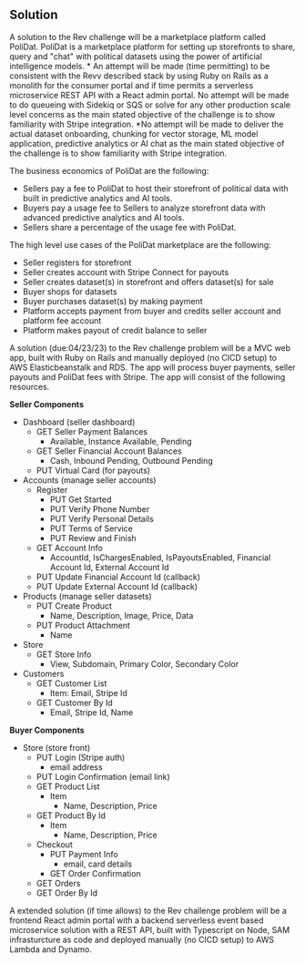 ## Solution

A solution to the Rev challenge will be a marketplace platform called PoliDat. PoliDat is a marketplace platform for setting up storefronts to share, query and "chat" with political datasets using the power of artificial intelligence models. * An attempt will be made (time permitting) to be consistent with the Revv described stack by using Ruby on Rails as a monolith for the consumer portal and if time permits a serverless microservice REST API with a React admin portal. No attempt will be made to do queueing with Sidekiq or SQS or solve for any other production scale level concerns as the main stated objective of the challenge is to show familiarity with Stripe integration. *No attempt will be made to deliver the actual dataset onboarding, chunking for vector storage, ML model application, predictive analytics or AI chat as the main stated objective of the challenge is to show familiarity with Stripe integration.

The business economics of PoliDat are the following:
- Sellers pay a fee to PoliDat to host their storefront of political data with built in predictive analytics and AI tools.
- Buyers pay a usage fee to Sellers to analyze storefront data with advanced predictive analytics and AI tools.
- Sellers share a percentage of the usage fee with PoliDat.

The high level use cases of the PoliDat marketplace are the following:
- Seller registers for storefront
- Seller creates account with Stripe Connect for payouts
- Seller creates dataset(s) in storefront and offers dataset(s) for sale
- Buyer shops for datasets
- Buyer purchases dataset(s) by making payment
- Platform accepts payment from buyer and credits seller account and platform fee account
- Platform makes payout of credit balance to seller  

A solution (due:04/23/23) to the Rev challenge problem will be a MVC web app, built with Ruby on Rails and manually deployed (no CICD setup) to AWS Elasticbeanstalk and RDS. The app will process buyer payments, seller payouts and PoliDat fees with Stripe. The app will consist of the following resources.

**Seller Components**
- Dashboard (seller dashboard)
	- GET Seller Payment Balances
		- Available, Instance Available, Pending
	- GET Seller Financial Account Balances
		- Cash, Inbound Pending, Outbound Pending
	- PUT Virtual Card (for payouts)
- Accounts (manage seller accounts)
	- Register
		- PUT Get Started
		- PUT Verify Phone Number
		- PUT Verify Personal Details
		- PUT Terms of Service
		- PUT Review and Finish
	- GET Account Info
		- AccountId, IsChargesEnabled, IsPayoutsEnabled, Financial Account Id, External Account Id
	- PUT Update Financial Account Id (callback)
	- PUT Update External Account Id (callback)
- Products (manage seller datasets)
	- PUT Create Product
		- Name, Description, Image, Price, Data 
	- PUT Product Attachment
		- Name
- Store
	- GET Store Info
		- View, Subdomain, Primary Color, Secondary Color
- Customers
	- GET Customer List
		- Item: Email, Stripe Id
	- GET Customer By Id
		- Email, Stripe Id, Name

**Buyer Components**
- Store (store front)
	- PUT Login (Stripe auth)
		- email address
	- PUT Login Confirmation (email link)
	- GET Product List
		- Item
			- Name, Description, Price
	- GET Product By Id
		- Item
			- Name, Description, Price
	- Checkout
		- PUT Payment Info
			- email, card details
		- GET Order Confirmation
	- GET Orders
	- GET Order By Id

A extended solution (if time allows) to the Rev challenge problem will be a frontend React admin portal with a backend serverless event based microservice solution with a REST API, built with Typescript on Node, SAM infrasturcture as code and deployed manually (no CICD setup) to AWS Lambda and Dynamo.